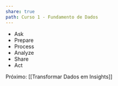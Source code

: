 ```yaml
---
share: true
path: Curso 1 - Fundamento de Dados
---
```

- Ask
- Prepare
- Process
- Analyze
- Share
- Act

Próximo: [[Transformar Dados em Insights]]
